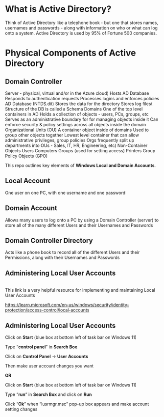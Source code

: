 <h1>What is Active Directory?</h1>
Think of Active Directory like a telephone book - but one that stores names, usernames and passwords - along with information on who or what can log onto a system.
Active Directory is used by 95% of Fortune 500 companies.

<h1>Physical Components of Active Directory</h1>
	<h2>Domain Controller</h2>
		Server - physical, virtual and/or in the Azure cloud)
		Hosts AD Database
		Responds to authentication requests
		Processes logins and enforces policies</h2>
	AD Database (NTDS.dit)
		Stores the data for the directory
		Stores log files\
		Structure of the DB is called a Schema
Domains
	One of the top level containers in AD
	Holds a collection of objects - users, PCs, groups, etc
	Serves as an administrative boundary for for managing objects inside it
	Can enforce security & policy settings across all objects inside the domain
Organizational Units (OU)
	A container object inside of domains
	Used to group other objects together
	Lowest level container that can allow administrative privileges, group policies
	Orgs frequently split up departments into OUs - Sales, IT, HR, Engineering, etc)
Non-Container Objects
	Users
	Computers
	Groups (used for setting access)
	Printers
	Group Policy Objects (GPO)


This repo outlines key elements of <b>Windows Local and Domain Accounts</b>.<br/>
	<h2>Local Account</h2> 
 		One user on one PC, with one username and one password</h2>
	<h2>Domain Account</h2> 
 		Allows many users to log onto a PC by using a Domain Controller (server) to store all of the many different Users and their Usernames and Passwords</h2>
	<h2>Domain Controller Directory</h2> 
 		Acts like a phone book to record all of the different Users and their Permissions, along with their Usernames and Passwords</h2>
	<h2>Administering Local User Accounts</h2>	
 		This link is a very helpful resource for implementing and maintaining Local User Accounts</h2>
   		<p>https://learn.microsoft.com/en-us/windows/security/identity-protection/access-control/local-accounts</p>
	<h2>Administering Local User Accounts</h2>
		<p>Click on <b>Start</b> (blue box at bottom left of task bar on Windows 11)</p>
		<p>Type “<b>control panel</b>” in <b>Search Box</b></p>
		<p>Click on <b>Control Panel</b> -> <b>User Accounts</b></p>
		<p>Then make user account changes you want</p>
    	<b><p>OR</b></p>
		<p>Click on <b>Start</b> (blue box at bottom left of task bar on Windows 11)</p>
		<p>Type “<b>run</b>” in <b>Search Box</b> and click on <b>Run</b></p>
		<p>Click “<b>Ok</b>” when “lusrmgr.msc” pop-up box appears and make account setting changes</p>
